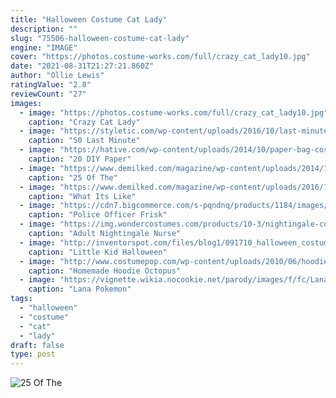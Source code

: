 ```yaml
---
title: "Halloween Costume Cat Lady"
description: ""
slug: "75506-halloween-costume-cat-lady"
engine: "IMAGE"
cover: "https://photos.costume-works.com/full/crazy_cat_lady10.jpg"
date: "2021-08-31T21:27:21.860Z"
author: "Ollie Lewis"
ratingValue: "2.8"
reviewCount: "27"
images:
  - image: "https://photos.costume-works.com/full/crazy_cat_lady10.jpg"
    caption: "Crazy Cat Lady"
  - image: "https://styletic.com/wp-content/uploads/2016/10/last-minute-halloween-costumes/4-last-minute-halloween-costume-ideas-2.jpg"
    caption: "50 Last Minute"
  - image: "https://hative.com/wp-content/uploads/2014/10/paper-bag-costume-ideas/17-paper-bag-dress.jpg"
    caption: "20 DIY Paper"
  - image: "https://www.demilked.com/magazine/wp-content/uploads/2014/10/creepy-halloween-make-up-creative-ideas-4.jpg"
    caption: "25 Of The"
  - image: "https://www.demilked.com/magazine/wp-content/uploads/2016/11/modern-cat-lady-illustrations-hannah-hillam-5.jpg"
    caption: "What Its Like"
  - image: "https://cdn7.bigcommerce.com/s-pqndnq/products/1184/images/16339/L83134-Police-Officer-Frisk-Me-Costume-a__75987.1461353121.400.600.jpg?c=2"
    caption: "Police Officer Frisk"
  - image: "https://img.wondercostumes.com/products/10-3/nightingale-costume-costume.jpg"
    caption: "Adult Nightingale Nurse"
  - image: "http://inventorspot.com/files/blog1/091710_halloween_costumes_baby_pimp.jpg"
    caption: "Little Kid Halloween"
  - image: "http://www.costumepop.com/wp-content/uploads/2010/06/hoodie-octpus-costume.jpg"
    caption: "Homemade Hoodie Octopus"
  - image: "https://vignette.wikia.nocookie.net/parody/images/f/fc/Lana_Anime.png/revision/latest?cb=20161122050548"
    caption: "Lana Pokemon"
tags:
  - "halloween"
  - "costume"
  - "cat"
  - "lady"
draft: false
type: post
---
```



![25 Of The](https://www.demilked.com/magazine/wp-content/uploads/2014/10/creepy-halloween-make-up-creative-ideas-4.jpg "25 Of The")


<!--inArticleAds-->

<!--galleryOne-->


<!--inArticleAds-->

<!--galleryTwo-->


<!--galleryThree-->

